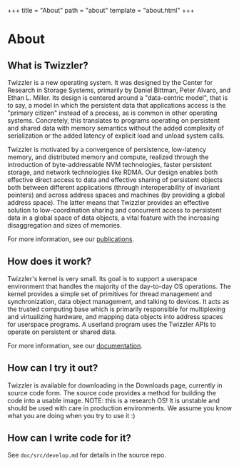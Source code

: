 +++
title = "About"
path = "about"
template = "about.html"
+++

# About
## What is Twizzler?
Twizzler is a new operating system. It was designed by the Center for Research in Storage Systems,
primarily by Daniel Bittman, Peter Alvaro, and Ethan L. Miller. Its design is centered around a
"data-centric model", that is to say, a model in which the persistent data that applications access
is the "primary citizen" instead of a process, as is common in other operating systems. Concretely,
this translates to programs operating on persistent and shared data with memory semantics without the added
complexity of serialization or the added latency of explicit load and unload system calls.

Twizzler is motivated by a convergence of persistence, low-latency memory, and distributed memory
and compute, realized through the introduction of byte-addressable NVM technologies, faster
persistent storage,
and network technologies like RDMA.
Our design enables both effective direct access to data and effective sharing of persistent objects
both between different applications (through interoperability of invariant pointers) and across
address spaces and machines (by providing a global address space). The latter means that Twizzler
provides an effective solution to low-coordination sharing and concurrent access to persistent
data in a global space of data objects, a vital feature with the increasing disaggregation and sizes
of memories.

For more information, see our <a href="/pubs">publications</a>.

## How does it work?
Twizzler's kernel is very small. Its goal is to support a userspace environment that handles the
majority of the day-to-day OS operations. The kernel provides a simple set of primitives for thread
management and synchronization, data object management, and talking to devices. It acts as the
trusted computing base which is primarily responsible for multiplexing and virtualizing hardware,
and mapping data objects into address spaces for userspace programs. A userland program uses the
Twizzler APIs to operate on persistent or shared data.

For more information, see our <a href="/docs">documentation</a>.

## How can I try it out?
Twizzler is available for downloading in the Downloads page, currently in source code form. 
The source code provides a method for building the code into a usable image. NOTE: this is a research OS! It is unstable and should be used with care in production environments. We assume you know what you are doing when you try to use it :)

## How can I write code for it?
See `doc/src/develop.md` for details in the source repo.